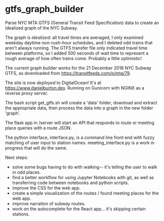 # gtfs_graph_builder
Parse NYC MTA GTFS (General Transit Feed Specification) data to create an idealized graph of the NYC Subway.

The graph is *idealized*: all travel times are averaged, I only examined weekday daytime non-rush-hour schedules, and I deleted odd trains that aren't always running. The GTFS transfer file only indicated travel time between platforms, so I added 500 seconds of wait time to represent a rough average of how often trains come. Probably a little optimistic!

The current graph builder works for the 21 December 2018 NYC Subway GTFS, as downloaded from https://transitfeeds.com/p/mta/79.

The site is now *deployed* to DigitalOcean! It's at https://www.danielburton.dev. Running on Gunicorn with NGINX as a reverse proxy server.

The bash script get_gtfs.sh will create a 'data' folder, download and extract the appropriate data, then process the data into a graph in the new folder 'graph'.

The flask app in /server will start an API that responds to route or meeting place queries with a route JSON.

The python interface, interface.py, is a command line front end with fuzzy matching of user input to station names. meeting_interface.py is a work in progress that will do the same.


Next steps: 
  - solve some bugs having to do with walking-- it's telling the user to walk in odd places.
  - find a better workflow for using Jupyter Notebooks with git, as well as transferring code between notebooks and python scripts.
  - improve the CSS for the web app.
  - create a simple visualization of the routes / found meeting places for the web app. 
  - improve narration of subway routes.
  - work on the autocomplete for the React app... it's skipping certain stations.
